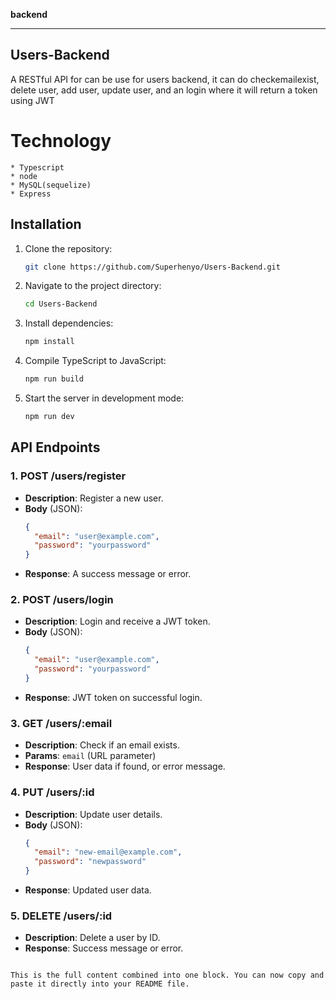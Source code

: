 **backend**

***

## Users-Backend
A RESTful API for can be use for users backend, it can do checkemailexist, delete user, add user, update user, and an login where it will return a token using JWT

# Technology 
    * Typescript
    * node
    * MySQL(sequelize)
    * Express

## Installation

1. Clone the repository:
   ```bash
   git clone https://github.com/Superhenyo/Users-Backend.git
   ```

2. Navigate to the project directory:
   ```bash
   cd Users-Backend
   ```

3. Install dependencies:
   ```bash
   npm install
   ```

4. Compile TypeScript to JavaScript:
   ```bash
   npm run build
   ```

5. Start the server in development mode:
   ```bash
   npm run dev
   ```

## API Endpoints

### 1. **POST /users/register**
   - **Description**: Register a new user.
   - **Body** (JSON):
     ```json
     {
       "email": "user@example.com",
       "password": "yourpassword"
     }
     ```
   - **Response**: A success message or error.

### 2. **POST /users/login**
   - **Description**: Login and receive a JWT token.
   - **Body** (JSON):
     ```json
     {
       "email": "user@example.com",
       "password": "yourpassword"
     }
     ```
   - **Response**: JWT token on successful login.

### 3. **GET /users/:email**
   - **Description**: Check if an email exists.
   - **Params**: `email` (URL parameter)
   - **Response**: User data if found, or error message.

### 4. **PUT /users/:id**
   - **Description**: Update user details.
   - **Body** (JSON):
     ```json
     {
       "email": "new-email@example.com",
       "password": "newpassword"
     }
     ```
   - **Response**: Updated user data.

### 5. **DELETE /users/:id**
   - **Description**: Delete a user by ID.
   - **Response**: Success message or error.
```

This is the full content combined into one block. You can now copy and paste it directly into your README file.
